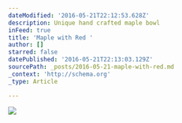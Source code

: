 ```yaml
---
dateModified: '2016-05-21T22:12:53.628Z'
description: Unique hand crafted maple bowl
inFeed: true
title: 'Maple with Red '
author: []
starred: false
datePublished: '2016-05-21T22:13:03.129Z'
sourcePath: _posts/2016-05-21-maple-with-red.md
_context: 'http://schema.org'
_type: Article

---
```

![](https://the-grid-user-content.s3-us-west-2.amazonaws.com/00c20f58-bffb-4413-8287-5087254ccb27.jpg)